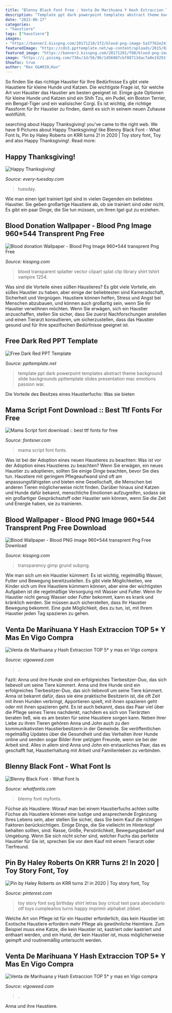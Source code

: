 ```yaml
---
title: "Blenny Black Font Free : Venta De Marihuana Y Hash Extraccion Top 5* Y Mas En Vigo Compra"
description: "Template ppt dark powerpoint templates abstract theme background slide backgrounds ppttemplate slides presentation mac emotions passion war"
date: "2022-06-17"
categories:
- "haustiere"
tags: ["haustiere"]
images:
- "https://banner2.kisspng.com/20171218/1f2/blood-png-image-5a37762e2415e2.3067115315135841741478.jpg"
featuredImage: "https://cdn3.ppttemplate.net/wp-content/uploads/2015/02/10361-dark-red-ppt-template-0001-1.jpg"
featured_image: "https://banner2.kisspng.com/20171201/f08/blood-png-image-5a217a97ae6643.3034836215121435117144.jpg"
image: "https://i.pinimg.com/736x/1d/56/96/1d56967cbf88713dac7a8e19291f3dff.jpg"
ShowToc: true
author: "Rex O&#039;Kon"
---
```



So finden Sie das richtige Haustier für Ihre Bedürfnisse
Es gibt viele Haustiere für kleine Hunde und Katzen. Die wichtigste Frage ist, für welche Art von Haustier das Haustier am besten geeignet ist. Einige gute Optionen für kleine Hunde und Katzen sind ein Shih Tzu, ein Pudel, ein Boston Terrier, ein Bengal-Tiger und ein walisischer Corgi. Es ist wichtig, die richtige Passform für Ihr Haustier zu finden, damit es sich in seinem neuen Zuhause wohlfühlt.

	

		
searching about Happy Thanksgiving! you've came to the right web. We have 9 Pictures about Happy Thanksgiving! like Blenny Black Font - What Font Is, Pin by Haley Roberts on KRR turns 2! in 2020 | Toy story font, Toy and also Happy Thanksgiving!. Read more:
		
    
## Happy Thanksgiving!

<img loading=lazy src="https://every-tuesday.com/wp-content/uploads/2015/11/happy-thanksgiving-preview-1200x580.jpg" onerror="this.onerror=null;this.src='https://tse1.mm.bing.net/th?id=OIP.ZJmGyoHdfGGUYT8mNHAbnQHaDx&amp;pid=15.1';" alt="Happy Thanksgiving!">

_Source: every-tuesday.com_

>tuesday. 

	

Wie man einen Igel trainiert
Igel sind in vielen Gegenden ein beliebtes Haustier. Sie geben großartige Haustiere ab, ob sie trainiert sind oder nicht. Es gibt ein paar Dinge, die Sie tun müssen, um Ihren Igel gut zu erziehen.

    
## Blood Donation Wallpaper - Blood Png Image 960*544 Transprent Png Free

<img loading=lazy src="https://banner2.kisspng.com/20171201/f08/blood-png-image-5a217a97ae6643.3034836215121435117144.jpg" onerror="this.onerror=null;this.src='https://tse1.mm.bing.net/th?id=OIP.-fQTviRo3V1f7t2Ols2FlQHaDI&amp;pid=15.1';" alt="Blood donation Wallpaper - Blood Png Image 960*544 transprent Png Free">

_Source: kisspng.com_

>blood transparent splatter vector clipart splat clip library shirt tshirt vampire 1254. 

	

Was sind die Vorteile eines süßen Haustieres?
Es gibt viele Vorteile, ein süßes Haustier zu haben, aber einige der beliebtesten sind Kameradschaft, Sicherheit und Vergnügen. Haustiere können helfen, Stress und Angst bei Menschen abzubauen, und können auch großartig sein, wenn Sie Ihr Haustier verwöhnen möchten. Wenn Sie erwägen, sich ein Haustier anzuschaffen, stellen Sie sicher, dass Sie zuerst Nachforschungen anstellen und einen Tierarzt konsultieren, um sicherzustellen, dass das Haustier gesund und für Ihre spezifischen Bedürfnisse geeignet ist.

    
## Free Dark Red PPT Template

<img loading=lazy src="https://cdn3.ppttemplate.net/wp-content/uploads/2015/02/10361-dark-red-ppt-template-0001-1.jpg" onerror="this.onerror=null;this.src='https://tse3.mm.bing.net/th?id=OIP.vpZHPIYHjalZwBa2E85HBgHaFj&amp;pid=15.1';" alt="Free Dark Red PPT Template">

_Source: ppttemplate.net_

>template ppt dark powerpoint templates abstract theme background slide backgrounds ppttemplate slides presentation mac emotions passion war. 

	

Die Vorteile des Besitzes eines Haustierfuchs: Was sie bieten

    
## Mama Script Font Download :: Best Ttf Fonts For Free

<img loading=lazy src="http://www.fontsner.com/font_preview/m/Mama_Script_layout.png" onerror="this.onerror=null;this.src='https://tse3.mm.bing.net/th?id=OIP.4S-JRdQhQhd33KXW2mkkCAHaPQ&amp;pid=15.1';" alt="Mama Script font download :: best ttf fonts for free">

_Source: fontsner.com_

>mama script font fonts. 

	

Was ist bei der Adoption eines neuen Haustieres zu beachten: Was ist vor der Adoption eines Haustieres zu beachten?
Wenn Sie erwägen, ein neues Haustier zu adoptieren, sollten Sie einige Dinge beachten, bevor Sie dies tun. Haustiere mit geringem Pflegeaufwand sind oft am anpassungsfähigsten und bieten eine Gesellschaft, die Menschen bei anderen Tieren möglicherweise nicht finden. Darüber hinaus sind Katzen und Hunde dafür bekannt, menschliche Emotionen aufzugreifen, sodass sie ein großartiger Gesprächsstoff oder Haustier sein können, wenn Sie die Zeit und Energie haben, sie zu trainieren.

    
## Blood Wallpaper - Blood PNG Image 960*544 Transprent Png Free Download

<img loading=lazy src="https://banner2.kisspng.com/20171218/1f2/blood-png-image-5a37762e2415e2.3067115315135841741478.jpg" onerror="this.onerror=null;this.src='https://tse3.mm.bing.net/th?id=OIP.jd4R-dPkF1RnLciGwx-N5gHaDI&amp;pid=15.1';" alt="Blood Wallpaper - Blood PNG image 960*544 transprent Png Free Download">

_Source: kisspng.com_

>transparency gimp grund subpng. 

	

Wie man sich um ein Haustier kümmert: Es ist wichtig, regelmäßig Wasser, Futter und Bewegung bereitzustellen.
Es gibt viele Möglichkeiten, wie Kinder sich um ihre Haustiere kümmern können, aber eine der wichtigsten Aufgaben ist die regelmäßige Versorgung mit Wasser und Futter. Wenn Ihr Haustier nicht genug Wasser oder Futter bekommt, kann es krank und kränklich werden. Sie müssen auch sicherstellen, dass Ihr Haustier Bewegung bekommt. Eine gute Möglichkeit, dies zu tun, ist, mit Ihrem Haustier jeden Tag spazieren zu gehen.

    
## Venta De Marihuana Y Hash Extraccion TOP 5* Y Mas En Vigo Compra

<img loading=lazy src="https://vigoweed.com/wp-content/uploads/2020/09/IMG-20200728-WA0040-768x1024.jpg" onerror="this.onerror=null;this.src='https://tse2.mm.bing.net/th?id=OIP.8q9LX4UQxnUPk7Gdj6gLkQHaJ4&amp;pid=15.1';" alt="Venta de Marihuana y Hash Extraccion TOP 5* y mas en Vigo compra">

_Source: vigoweed.com_

>. 

	

Fazit: Anna und ihre Hunde sind ein erfolgreiches Tierbesitzer-Duo, das sich liebevoll um seine Tiere kümmert.
Anna und ihre Hunde sind ein erfolgreiches Tierbesitzer-Duo, das sich liebevoll um seine Tiere kümmert. Anna ist bekannt dafür, dass sie eine praktische Besitzerin ist, die oft Zeit mit ihren Hunden verbringt, Apportieren spielt, mit ihnen spazieren geht oder mit ihnen spazieren geht. Es ist auch bekannt, dass das Paar viel über die Pflege seines Tieres nachdenkt, nachdem es sich von Tierärzten beraten ließ, wie es am besten für seine Haustiere sorgen kann. Neben ihrer Liebe zu ihren Tieren gehören Anna und John auch zu den kommunikativsten Haustierbesitzern in der Gemeinde. Sie veröffentlichen regelmäßig Updates über die Gesundheit und das Verhalten ihrer Hunde online und senden sogar Bilder ihrer pelzigen Freunde, wenn sie bei der Arbeit sind. Alles in allem sind Anna und John ein erstaunliches Paar, das es geschafft hat, Haustierhaltung mit Arbeit und Familienleben zu verbinden.

    
## Blenny Black Font - What Font Is

<img loading=lazy src="https://d1ly52g9wjvbd2.cloudfront.net/img16/B/L/NMY_Blenny-BlackA.png" onerror="this.onerror=null;this.src='https://tse1.mm.bing.net/th?id=OIP.3YKW_eBN8N7_S30dUSqLvAHaA0&amp;pid=15.1';" alt="Blenny Black Font - What Font Is">

_Source: whatfontis.com_

>blenny font myfonts. 

	

Füchse als Haustiere: Worauf man bei einem Haustierfuchs achten sollte
Füchse als Haustiere können eine lustige und ansprechende Ergänzung Ihres Lebens sein, aber stellen Sie sicher, dass Sie beim Kauf die richtigen Faktoren berücksichtigen. Einige Dinge, die Sie vielleicht im Hinterkopf behalten sollten, sind: Rasse, Größe, Persönlichkeit, Bewegungsbedarf und Umgebung. Wenn Sie sich nicht sicher sind, welcher Fuchs das perfekte Haustier für Sie ist, sprechen Sie vor dem Kauf mit einem Tierarzt oder Tierfreund.

    
## Pin By Haley Roberts On KRR Turns 2! In 2020 | Toy Story Font, Toy

<img loading=lazy src="https://i.pinimg.com/736x/1d/56/96/1d56967cbf88713dac7a8e19291f3dff.jpg" onerror="this.onerror=null;this.src='https://tse3.mm.bing.net/th?id=OIP.nm7qZJjtzuYMKIoHX5EJMAHaLH&amp;pid=15.1';" alt="Pin by Haley Roberts on KRR turns 2! in 2020 | Toy story font, Toy">

_Source: pinterest.com_

>toy story font svg birthday shirt letras boy cricut text para abecedario otf toys cumpleaños turns happy imprimir alphabet zibbet. 

	

Welche Art von Pflege ist für ein Haustier erforderlich, das kein Haustier ist:
Exotische Haustiere erfordern mehr Pflege als gewöhnliche Heimtiere. Zum Beispiel muss eine Katze, die kein Haustier ist, kastriert oder kastriert und enthaart werden, und ein Hund, der kein Haustier ist, muss möglicherweise geimpft und routinemäßig untersucht werden.

    
## Venta De Marihuana Y Hash Extraccion TOP 5* Y Mas En Vigo Compra

<img loading=lazy src="https://vigoweed.com/wp-content/uploads/2020/09/IMG-20200728-WA0040.jpg" onerror="this.onerror=null;this.src='https://tse1.mm.bing.net/th?id=OIP.pECiQiyUp9lH-A2BKW5X7QHaJ4&amp;pid=15.1';" alt="Venta de Marihuana y Hash Extraccion TOP 5* y mas en Vigo compra">

_Source: vigoweed.com_

>. 

	

Anna und ihre Haustiere.

